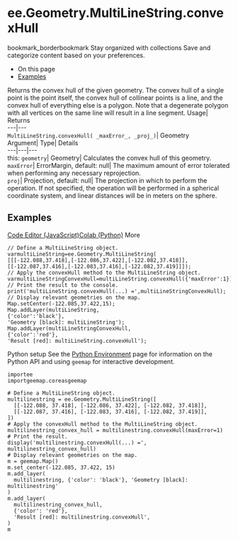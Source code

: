  
#  ee.Geometry.MultiLineString.convexHull 
bookmark_borderbookmark Stay organized with collections  Save and categorize content based on your preferences.
  * On this page
  * [Examples](https://developers.google.com/earth-engine/apidocs/ee-geometry-multilinestring-convexhull#examples)


Returns the convex hull of the given geometry. The convex hull of a single point is the point itself, the convex hull of collinear points is a line, and the convex hull of everything else is a polygon. Note that a degenerate polygon with all vertices on the same line will result in a line segment. 
Usage| Returns  
---|---  
`MultiLineString.convexHull( _maxError_, _proj_)`| Geometry  
Argument| Type| Details  
---|---|---  
this: `geometry`| Geometry| Calculates the convex hull of this geometry.  
`maxError`| ErrorMargin, default: null| The maximum amount of error tolerated when performing any necessary reprojection.  
`proj`| Projection, default: null| The projection in which to perform the operation. If not specified, the operation will be performed in a spherical coordinate system, and linear distances will be in meters on the sphere.  
## Examples
[Code Editor (JavaScript)](https://developers.google.com/earth-engine/apidocs/ee-geometry-multilinestring-convexhull#code-editor-javascript-sample)[Colab (Python)](https://developers.google.com/earth-engine/apidocs/ee-geometry-multilinestring-convexhull#colab-python-sample) More
```
// Define a MultiLineString object.
varmultiLineString=ee.Geometry.MultiLineString(
[[[-122.088,37.418],[-122.086,37.422],[-122.082,37.418]],
[[-122.087,37.416],[-122.083,37.416],[-122.082,37.419]]]);
// Apply the convexHull method to the MultiLineString object.
varmultiLineStringConvexHull=multiLineString.convexHull({'maxError':1});
// Print the result to the console.
print('multiLineString.convexHull(...) =',multiLineStringConvexHull);
// Display relevant geometries on the map.
Map.setCenter(-122.085,37.422,15);
Map.addLayer(multiLineString,
{'color':'black'},
'Geometry [black]: multiLineString');
Map.addLayer(multiLineStringConvexHull,
{'color':'red'},
'Result [red]: multiLineString.convexHull');
```
Python setup
See the [ Python Environment](https://developers.google.com/earth-engine/guides/python_install) page for information on the Python API and using `geemap` for interactive development.
```
importee
importgeemap.coreasgeemap
```
```
# Define a MultiLineString object.
multilinestring = ee.Geometry.MultiLineString([
  [[-122.088, 37.418], [-122.086, 37.422], [-122.082, 37.418]],
  [[-122.087, 37.416], [-122.083, 37.416], [-122.082, 37.419]],
])
# Apply the convexHull method to the MultiLineString object.
multilinestring_convex_hull = multilinestring.convexHull(maxError=1)
# Print the result.
display('multilinestring.convexHull(...) =', multilinestring_convex_hull)
# Display relevant geometries on the map.
m = geemap.Map()
m.set_center(-122.085, 37.422, 15)
m.add_layer(
  multilinestring, {'color': 'black'}, 'Geometry [black]: multilinestring'
)
m.add_layer(
  multilinestring_convex_hull,
  {'color': 'red'},
  'Result [red]: multilinestring.convexHull',
)
m
```

